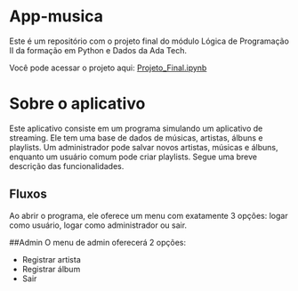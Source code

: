 # App-musica
Este é um repositório com o projeto final do módulo Lógica de Programação II da formação em Python e Dados da Ada Tech.

Você pode acessar o projeto aqui: [Projeto_Final.ipynb](/Projeto_Final.ipynb)

# Sobre o aplicativo
Este aplicativo consiste em um programa simulando um aplicativo de streaming. Ele tem uma base de dados de músicas, artistas, álbuns e playlists. Um administrador pode salvar novos artistas, músicas e álbuns, enquanto um usuário comum pode criar playlists. Segue uma breve descrição das funcionalidades.

## Fluxos
Ao abrir o programa, ele oferece um menu com exatamente 3 opções: logar como usuário, logar como administrador ou sair.

##Admin
O menu de admin oferecerá 2 opções:
- Registrar artista
- Registrar álbum
- Sair
